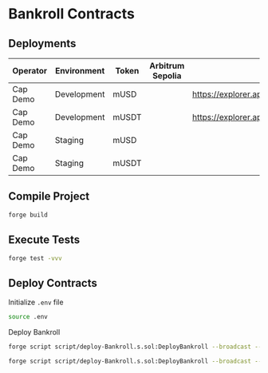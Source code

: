 # Bankroll Contracts

## Deployments
| Operator | Environment | Token | Arbitrum Sepolia | XDC Apothem                                                                                                                                   | XDC Mainnet |
|----------|-------------|-------|------------------|-------------                                                                        |-------------| 
| Cap Demo | Development | mUSD  |                  | https://explorer.apothem.network/address/0x442cD67533Efc9519722a4401d0e4d6EBa2A6bf1 |             |
| Cap Demo | Development | mUSDT |                  | https://explorer.apothem.network/address/0xD665D66070f6B7dA3659548521C049967ba7bafD |             |
| Cap Demo | Staging     | mUSD  |                  |                                                                                     |             |
| Cap Demo | Staging     | mUSDT |                  |                                                                                     |             | 

## Compile Project

```sh
forge build
```

## Execute Tests

```sh
forge test -vvv
```

## Deploy Contracts

Initialize `.env` file

```sh
source .env
```

Deploy Bankroll

```sh
forge script script/deploy-Bankroll.s.sol:DeployBankroll --broadcast --legacy --rpc-url https://erpc.apothem.network

forge script script/deploy-Bankroll.s.sol:DeployBankroll --broadcast --legacy --rpc-url https://rpc.xinfin.network
```
